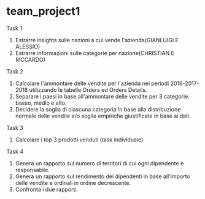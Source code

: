 # team_project1

Task 1
1) Estrarre insights sulle nazioni a cui vende l'azienda(GIANLUIGI E ALESSIO)
2) Estrarre informazioni sulle categorie per nazione(CHRISTIAN E RICCARDO)

Task 2 
1) Calcolare l'ammontare delle vendite per l'azienda nei periodi 2016-2017-2018 utilizzando le tabelle Orders ed Orders Details.
2) Separare i paesi in base all'ammontare delle vendite per 3 categorie: basso, medio e alto. 
3) Decidere la soglia di ciascuna categoria in base alla distribuzione normale delle vendite e/o soglie empiriche giustificate in base ai dati.
   
Task 3
1) Calcolare i top 3 prodotti venduti (task individuale)

Task 4
1) Genera un rapporto sul numero di territori di cui ogni dipendente è responsabile.
2) Genera un rapporto sul rendimento dei dipendenti in base all'importo delle vendite e ordinali in ordine decrescente.
3) Confronta i due rapporti.
